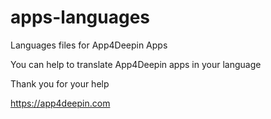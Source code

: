 # apps-languages
Languages files for App4Deepin Apps

You can help to translate App4Deepin apps in your language

Thank you for your help

https://app4deepin.com
